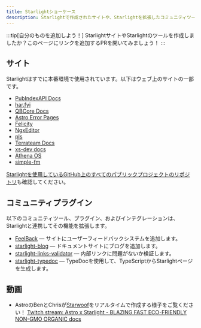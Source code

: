 ```yaml
---
title: Starlightショーケース
description: Starlightで作成されたサイトや、Starlightを拡張したコミュニティツールを見つけましょう！
---
```


:::tip[自分のものを追加しよう！]
StarlightサイトやStarlightのツールを作成しましたか？このページにリンクを追加するPRを開いてみましょう！
:::

## サイト

Starlightはすでに本番環境で使用されています。以下はウェブ上のサイトの一部です。

- [PubIndexAPI Docs](https://docs.pubindexapi.com/)
- [har.fyi](https://har.fyi/)
- [QBCore Docs](https://brycerussell.github.io/qbcore-docs/)
- [Astro Error Pages](https://astro-error-page-documentation.vercel.app/)
- [Felicity](https://felicity.pages.dev/)
- [NgxEditor](https://sibiraj-s.github.io/ngx-editor/)
- [pls](https://dhruvkb.github.io/pls)
- [Terrateam Docs](https://terrateam.io/docs)
- [xs-dev docs](https://xs-dev.js.org)
- [Athena OS](https://www.athenaos.org)
- [simple-fm](https://simple.arciniega.one)

[Starlightを使用しているGitHub上のすべてのパブリックプロジェクトのリポジトリ](https://github.com/withastro/starlight/network/dependents)も確認してください。

## コミュニティプラグイン

以下のコミュニティツール、プラグイン、およびインテグレーションは、Starlightと連携してその機能を拡張します。

- [FeelBack](https://www.feelback.dev/blog/new-astro-starlight-integration/) — サイトにユーザーフィードバックシステムを追加します。
- [starlight-blog](https://github.com/HiDeoo/starlight-blog) — ドキュメントサイトにブログを追加します。
- [starlight-links-validator](https://github.com/HiDeoo/starlight-links-validator) — 内部リンクに問題がないか検証します。
- [starlight-typedoc](https://github.com/HiDeoo/starlight-typedoc) — TypeDocを使用して、TypeScriptからStarlightページを生成します。

## 動画

- AstroのBenとChrisが[Starwoof](https://starwoof.vercel.app/)をリアルタイムで作成する様子をご覧ください！ [Twitch stream: Astro x Starlight - BLAZING FAST ECO-FRIENDLY NON-GMO ORGANIC docs](https://www.twitch.tv/videos/1841159960)
